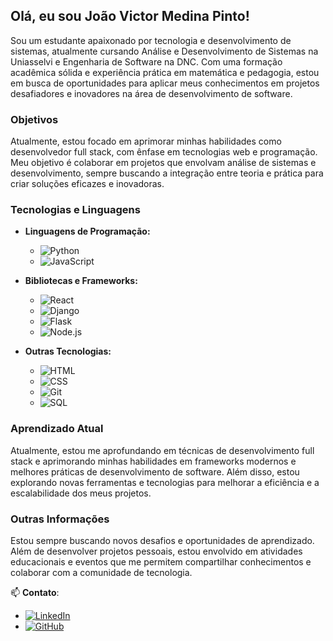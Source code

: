 ## Olá, eu sou João Victor Medina Pinto!

Sou um estudante apaixonado por tecnologia e desenvolvimento de sistemas, atualmente cursando Análise e Desenvolvimento de Sistemas na Uniasselvi e Engenharia de Software na DNC. Com uma formação acadêmica sólida e experiência prática em matemática e pedagogia, estou em busca de oportunidades para aplicar meus conhecimentos em projetos desafiadores e inovadores na área de desenvolvimento de software.

### Objetivos

Atualmente, estou focado em aprimorar minhas habilidades como desenvolvedor full stack, com ênfase em tecnologias web e programação. Meu objetivo é colaborar em projetos que envolvam análise de sistemas e desenvolvimento, sempre buscando a integração entre teoria e prática para criar soluções eficazes e inovadoras.

### Tecnologias e Linguagens

- **Linguagens de Programação:**
  - ![Python](https://img.shields.io/badge/-Python-306998?logo=python&logoColor=ffffff)
  - ![JavaScript](https://img.shields.io/badge/-JavaScript-F7E03D?logo=javascript&logoColor=000000)

- **Bibliotecas e Frameworks:**
  - ![React](https://img.shields.io/badge/-React-61DAFB?logo=react&logoColor=000000)
  - ![Django](https://img.shields.io/badge/-Django-092E20?logo=django&logoColor=ffffff)
  - ![Flask](https://img.shields.io/badge/-Flask-000000?logo=flask&logoColor=ffffff)
  - ![Node.js](https://img.shields.io/badge/-Node.js-339933?logo=node.js&logoColor=ffffff)

- **Outras Tecnologias:**
  - ![HTML](https://img.shields.io/badge/-HTML-E34F26?logo=html5&logoColor=ffffff)
  - ![CSS](https://img.shields.io/badge/-CSS-1572B6?logo=css3&logoColor=ffffff)
  - ![Git](https://img.shields.io/badge/-Git-F05032?logo=git&logoColor=ffffff)
  - ![SQL](https://img.shields.io/badge/-SQL-003B57?logo=sqlite&logoColor=ffffff)

### Aprendizado Atual

Atualmente, estou me aprofundando em técnicas de desenvolvimento full stack e aprimorando minhas habilidades em frameworks modernos e melhores práticas de desenvolvimento de software. Além disso, estou explorando novas ferramentas e tecnologias para melhorar a eficiência e a escalabilidade dos meus projetos.

### Outras Informações

Estou sempre buscando novos desafios e oportunidades de aprendizado. Além de desenvolver projetos pessoais, estou envolvido em atividades educacionais e eventos que me permitem compartilhar conhecimentos e colaborar com a comunidade de tecnologia.

📫 **Contato**:
- [![LinkedIn](https://img.shields.io/badge/-LinkedIn-0A66C2?style=flat-square&logo=linkedin&logoColor=white)](https://www.linkedin.com/in/joaovictormedina) 
- [![GitHub](https://img.shields.io/badge/-GitHub-181717?style=flat-square&logo=github&logoColor=white)](https://github.com/joaovictormedina)
